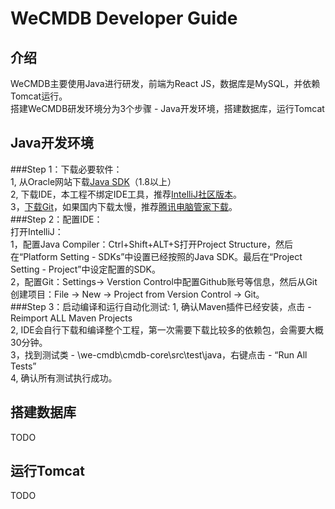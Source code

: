 # WeCMDB Developer Guide

## 介绍
WeCMDB主要使用Java进行研发，前端为React JS，数据库是MySQL，并依赖Tomcat运行。<br>
搭建WeCMDB研发环境分为3个步骤 - Java开发环境，搭建数据库，运行Tomcat
## Java开发环境
###Step 1：下载必要软件：<br>
    1, 从Oracle网站下载[Java SDK](https://www.oracle.com/technetwork/java/javase/downloads/jdk8-downloads-2133151.html)（1.8以上）
    <br>
    2, 下载IDE，本工程不绑定IDE工具，推荐[IntelliJ社区版本](https://www.jetbrains.com/idea/)。
    <br>
    3，[下载Git](https://git-scm.com/downloads)，如果国内下载太慢，推荐[腾讯电脑管家下载](https://pc.qq.com/detail/13/detail_22693.html)。<br>
###Step 2：配置IDE：<br>
    打开IntelliJ：<br>
    1，配置Java Compiler：Ctrl+Shift+ALT+S打开Project Structure，然后在“Platform Setting - SDKs”中设置已经按照的Java SDK。最后在“Project Setting - Project”中设定配置的SDK。<br>
    2，配置Git：Settings-> Verstion Control中配置Github账号等信息，然后从Git创建项目：File -> New -> Project from Version Control -> Git。<br>
###Step 3：启动编译和运行自动化测试:
    1, 确认Maven插件已经安装，点击 - Reimport ALL Maven Projects <br>
    2, IDE会自行下载和编译整个工程，第一次需要下载比较多的依赖包，会需要大概30分钟。<br>
    3，找到测试类 - \we-cmdb\cmdb-core\src\test\java，右键点击 - “Run All Tests”<br>
    4, 确认所有测试执行成功。
<br>
## 搭建数据库
TODO

## 运行Tomcat
TODO

